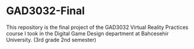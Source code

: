 # GAD3032-Final
This repository is the final project of the GAD3032 Virtual Reality Practices course I took in the Digital Game Design department at Bahcesehir University. (3rd grade 2nd semester)
